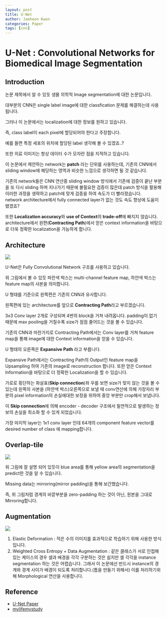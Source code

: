 ```yaml
---
layout: post
title: U-Net
author: Jaeheon Kwon
categories: Paper
tags: [cnn]
---
```


# U-Net : Convolutional Networks for Biomedical Image Segmentation



## Introduction

논문 제목에서 알 수 있듯 생물 의학적 Image segmentation에 대한 논문입니다.<br>

대부분의 CNN은 single label image에 대한 classfication 문제를 해결하는데 사용됩니다.<br>

그러나 이 논문에서는 localization에 대한 정보를 원하고 있습니다.<br>

즉, class label이 each pixel에 할당되어야 한다고 주장합니다.<br>

예를 들면 특정 세포의 위치에 할당된 label 생각해 볼 수 있겠죠..?<br>

또한 의료 이미지는 항상 데이터 수가 모자란 점을 지적하고 있습니다.<br>

이 논문에서 제안하는 network는 **patch** 라는 단위를 사용하는데, 기존의 CNN에서 sliding window에 해당하는 영역과 비슷한 느낌으로 생각하면 될 것 같습니다.<br>

기존의 network들은 CNN 연산중 sliding window 방식에서 기존에 검증이 끝난 부분을 또 다시 sliding 하며 지나가기 때문에 불필요한 검증이 많은데 patch 방식을 활용해 이러한 과정을 생략하고 patch에 맞게 검증을 하여 속도가 더 빨라졌습니다.<br>network architecture에서 fully connected layer가 없는 것도 속도 향상에 도움이 됐겠죠?<br>

또한 **Localization accuracy**와 **use of Context**의 **trade-off**에 빠지지 않습니다.<br>architecture에서 왼편(**Contracting Path**)에서 얻은 context information을 바탕으로 더욱 정확한 localization을 가능하게 합니다.<br>

## Architecture

<img src = "https://py-tonic.github.io/images/unet/1.PNG">

U-Net은 Fully Convolutional Network 구조를 사용하고 있습니다.<br>

위 그림에서 볼 수 있듯 파란색 박스는 multi-channel feature map, 하얀색 박스는 feature map의 사본을 의미합니다.<br>

U 형태를 기준으로 왼쪽편은 기존의 CNN과 유사합니다.<br>

왼쪽편에 있는 architecture를 앞으로 **Contracting Path**라고 부르겠습니다.

3x3 Conv layer 2개로 구성되며 4번의 block을 거쳐 내려옵니다. padding이 없기 때문에 max pooling을 거칠수록 size가 점점 줄어드는 것을 볼 수 있습니다.<br>

기존의 CNN과 마찬가지로 Contracting Path에서는 Conv layer를 거쳐 feature map을 통해 image에 대한 Context information을 얻을 수 있습니다.<br>

U 형태의 오른쪽은 **Expansive Path** 라고 부릅니다.<br>

Expansive Path에서는 Contracting Path의 Output인 feature map을 Upsampling 하여 기존의 image로 reconstruction 합니다. 또한 얻은 Context Information을 바탕으로 더 정확한 Localization을 할 수 있습니다.<br>

가로로 횡단하는 화살표(**Skip connection**)좌 우를 보면 size가 맞지 않는 것을 볼 수 있는데 왼쪽의 사본을 (하얀색 박스)오른쪽으로 보낼 때 conv연산에 의해 가장자리 부분의 pixel information의 손실에대한 보정을 위하여 중앙 부분만 crop해서 보냅니다.<br>

이 **Skip connection**에 의해 encoder - decoder 구조에서 필연적으로 발생하는 정보의 손실을 최소화 할 수 있게 되었습니다.<br>

가장 마지막 layer는 1x1 conv layer 인데 64개의 component feature vector를 desired number of class 에 mapping합니다.<br>

## Overlap-tile

<img src = "https://py-tonic.github.io/images/unet/2.PNG">

위 그림에 잘 설명 되어 있듯이 blue area를 통해 yellow area의 segmentation을 predict한  것을 알 수 있습니다.<br>

Missing data는 mirroring(mirror padding)을 통해 보간했습니다.<br>

즉, 위 그림처럼 경계의 바깥부분을 zero-padding 하는 것이 아닌, 원본을 그대로 Mirroring합니다.<br>

## Augmentation

<img src = "https://py-tonic.github.io/images/unet/3.PNG">

1. Elastic Deformation : 적은 수의 이미지를 효과적으로 학습하기 위해 사용한 방식입니다.
2. Weighted Cross Entropy + Data Augmentation : 같은 클래스가 서로 인접해있는 케이스의 경우 셀과 배경을 각각 구분하는 것은 쉽지만 셀 각각을 instance segmentation 하는 것은 어렵습니다. 그래서 이 논문에선 반드시 instance의 경계와 경계 사이가 배경이 되도록 처리합니다.(틈을 만들기 위해서) 이를 처리하기위해 Morphological 연산을 사용합니다.



## Reference 

- [U-Net Paper]( https://arxiv.org/pdf/1505.04597.pdf )
- [mylifemystudy]( https://mylifemystudy.tistory.com/87 )
